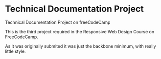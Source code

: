 # Technical Documentation Project

Technical Documentation Project on freeCodeCamp

This is the third project required in the Responsive Web Design Course on FreeCodeCamp. 

As it was originally submited it was just the backbone minimum, with really little style. 